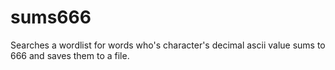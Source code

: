 # sums666
Searches a wordlist for words who's character's decimal ascii value sums to 666 and saves them to a file.
